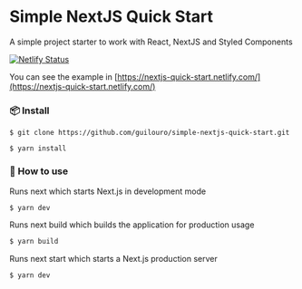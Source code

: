 # Simple NextJS Quick Start

A simple project starter to work with React, NextJS and Styled Components

[![Netlify Status](https://api.netlify.com/api/v1/badges/b671857f-08a8-454e-95de-157120e956ca/deploy-status)](https://app.netlify.com/sites/nextjs-quick-start/deploys)

You can see the example in [https://nextjs-quick-start.netlify.com/](https://nextjs-quick-start.netlify.com/)

### 📦 Install

```
$ git clone https://github.com/guilouro/simple-nextjs-quick-start.git

$ yarn install
```

### 🔨 How to use

Runs next which starts Next.js in development mode

```bash
$ yarn dev
```

Runs next build which builds the application for production usage

```bash
$ yarn build
```

Runs next start which starts a Next.js production server

```bash
$ yarn dev
```

